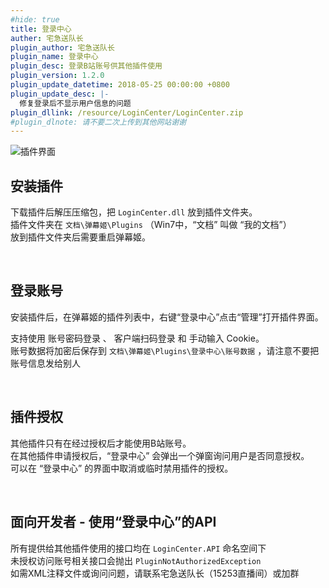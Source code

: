```yaml
---
#hide: true
title: 登录中心
auther: 宅急送队长
plugin_author: 宅急送队长
plugin_name: 登录中心
plugin_desc: 登录B站账号供其他插件使用
plugin_version: 1.2.0
plugin_update_datetime: 2018-05-25 00:00:00 +0800
plugin_update_desc: |-
  修复登录后不显示用户信息的问题
plugin_dllink: /resource/LoginCenter/LoginCenter.zip
#plugin_dlnote: 请不要二次上传到其他网站谢谢
---
```


<img class="shadow" src="https://www.danmuji.cn/resource/LoginCenter/1.png" alt="插件界面" />

## 安装插件

下载插件后解压压缩包，把 `LoginCenter.dll` 放到插件文件夹。  
插件文件夹在 `文档\弹幕姬\Plugins` （Win7中，“文档” 叫做 “我的文档”）  
放到插件文件夹后需要重启弹幕姬。

<br/>

## 登录账号

安装插件后，在弹幕姬的插件列表中，右键“登录中心”点击“管理”打开插件界面。

支持使用 账号密码登录 、 客户端扫码登录 和 手动输入 Cookie。  
账号数据将加密后保存到 `文档\弹幕姬\Plugins\登录中心\账号数据` ，请注意不要把账号信息发给别人

<br/>

## 插件授权

其他插件只有在经过授权后才能使用B站账号。  
在其他插件申请授权后，“登录中心” 会弹出一个弹窗询问用户是否同意授权。  
可以在 “登录中心” 的界面中取消或临时禁用插件的授权。

<br/>

## 面向开发者 - 使用“登录中心”的API

所有提供给其他插件使用的接口均在 `LoginCenter.API` 命名空间下  
未授权访问账号相关接口会抛出 `PluginNotAuthorizedException`  
如需XML注释文件或询问问题，请联系宅急送队长（15253直播间）或加群

